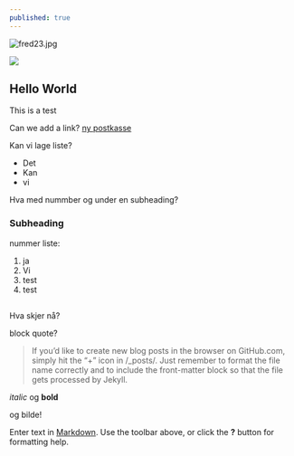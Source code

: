 ```yaml
---
published: true
---
```

![fred23.jpg]({{site.baseurl}}/_posts/fred23.jpg)

<div class="featured">
<a href="{{ page.url }}">
<img src="{{site.url}}/_posts/fred23.jpg" />
</a>
</div>




## Hello World

This is a test

Can we add a link? [ny postkasse](https://www.nettavisen.no/na24/posten-kan-snart-erstatte-postkassen-din-med-en-robot/3423515408.html)

Kan vi lage liste?

- Det
- Kan 
- vi

Hva med nummber og under en subheading?
### Subheading

nummer liste:
1. ja
2. Vi
3. test
4. test

##

Hva skjer nå?

block quote?

> If you’d like to create new blog posts in the browser on GitHub.com, simply hit the “+” icon in /_posts/. Just remember to format the file name correctly and to include the front-matter block so that the file gets processed by Jekyll.

_italic_ og **bold**

og bilde!










Enter text in [Markdown](http://daringfireball.net/projects/markdown/). Use the toolbar above, or click the **?** button for formatting help.
